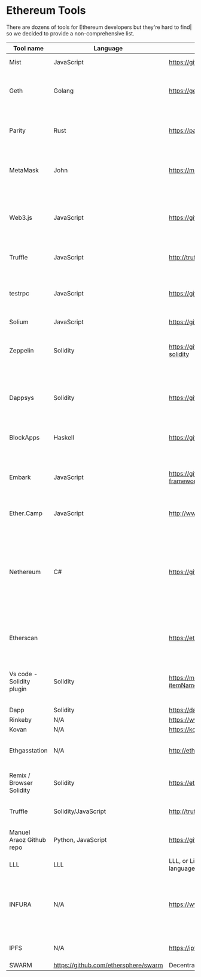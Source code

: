 Ethereum Tools
==============

There are dozens of tools for Ethereum developers but they're hard to
find| so we decided to provide a non-comprehensive list.




|  Tool name | Language |  Link | Description |
| ------------- |--------------------------|-----------|----------|
| Mist  | JavaScript | https://github.com/ethereum/mist | Ethereum Browser/Wallet |
|   Geth | Golang | https://geth.ethereum.org/downloads/ | Golang implementation of the Ethereum protocol |
|    Parity| Rust| https://parity.io| Rust implementation of the Ethereum protocol |
|    MetaMask| John| https://metamask.io/| Browser plugin that acts as a wallet and a gateway to Ethereum |
|   Web3.js| JavaScript| https://github.com/ethereum/web3.js| Ethereum compatible JavaScript API which implements the Generic JSON RPC spec |
|    Truffle| JavaScript| http://truffleframework.com/| Development framework for Ethereum |
|    testrpc| JavaScript| https://github.com/ethereumjs/testrpc| `testrpc` is a Node.js based Ethereum client for testing and development |
|    Solium| JavaScript| https://github.com/duaraghav8/Solium| Solidity Linter |
|    Zeppelin| Solidity| https://github.com/OpenZeppelin/zeppelin-solidity| OpenZeppelin is a library for writing secure Smart Contracts on Ethereum |
|    Dappsys| Solidity| https://github.com/dapphub/dappsys| Dappsys is a collection of building blocks for building smart contract systems |
|    BlockApps| Haskell| https://github.com/blockapps| Framework for Private Ethereum blockchain |
|    Embark| JavaScript| https://github.com/iurimatias/embark-framework| Framework for serverless Decentralized Applications using Ethereum| IPFS and other platforms |
|    Ether.Camp| JavaScript| http://www.ether.camp/| IDE for Ethereum development |
|    Nethereum| C#| https://github.com/Nethereum/Nethereum| Nethereum is the .Net integration library for Ethereum. It allows you to interact with Ethereum clients like geth; eth or parity using RPC |
|    Etherscan| | https://etherscan.io/| Ethereum BlockChain Explorer; API and Analytics Platform |
|    Vs code - Solidity plugin| Solidity| https://marketplace.visualstudio.com/items?itemName=JuanBlanco.solidity| Linting; auto-completion and compilation tool for Solidity development |
|    Dapp| Solidity| https://dapp.readthedocs.io/en/latest/
|    Rinkeby| N/A| https://www.rinkeby.io/| Testnet |
|    Kovan| N/A| https://kovan.etherscan.io/| Testnet |
|    Ethgasstation| N/A| http://ethgasstation.info/| Dashboard for miners to keep track of networks data |
|    Remix / Browser Solidity|Solidity| https://ethereum.github.io/browser-solidity| Online IDE for Ethereum blockchain development |
|    Truffle|Solidity/JavaScript | http://truffleframework.com/boxes| Ethereum Development Framework
|    Manuel Araoz Github repo| Python, JavaScript| https://github.com/maraoz| A personal github repo loaded with good code |
|  LLL| LLL|  LLL, or Lisp Like Language is another language used to interact with Ethereum |
|    INFURA| N/A| https://www.infura.io| Infrastructure of Ethereum and IPFS nodes; allows to interact with Ethereum without running a node|
|    IPFS| N/A| https://ipfs.io|Decentralized storage protocol |
|    SWARM|https://github.com/ethersphere/swarm| Decentralized storage protocol |